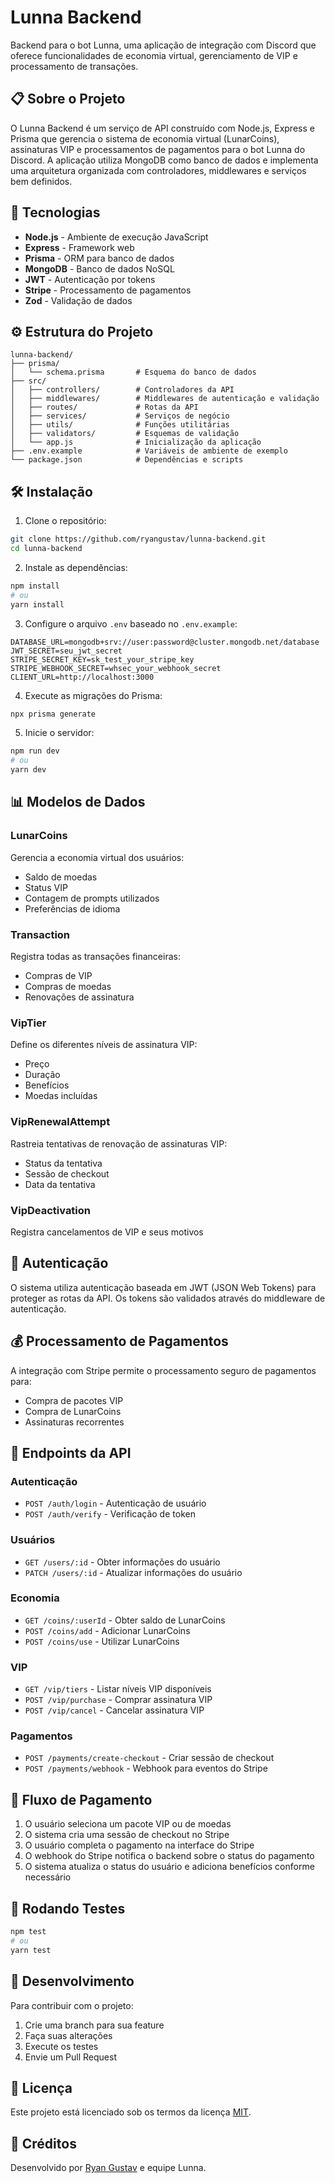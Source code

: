 # Lunna Backend

Backend para o bot Lunna, uma aplicação de integração com Discord que oferece funcionalidades de economia virtual, gerenciamento de VIP e processamento de transações.

## 📋 Sobre o Projeto

O Lunna Backend é um serviço de API construído com Node.js, Express e Prisma que gerencia o sistema de economia virtual (LunarCoins), assinaturas VIP e processamentos de pagamentos para o bot Lunna do Discord. A aplicação utiliza MongoDB como banco de dados e implementa uma arquitetura organizada com controladores, middlewares e serviços bem definidos.

## 🚀 Tecnologias

- **Node.js** - Ambiente de execução JavaScript
- **Express** - Framework web
- **Prisma** - ORM para banco de dados
- **MongoDB** - Banco de dados NoSQL
- **JWT** - Autenticação por tokens
- **Stripe** - Processamento de pagamentos
- **Zod** - Validação de dados

## ⚙️ Estrutura do Projeto

```
lunna-backend/
├── prisma/
│   └── schema.prisma       # Esquema do banco de dados
├── src/
│   ├── controllers/        # Controladores da API
│   ├── middlewares/        # Middlewares de autenticação e validação
│   ├── routes/             # Rotas da API
│   ├── services/           # Serviços de negócio
│   ├── utils/              # Funções utilitárias
│   ├── validators/         # Esquemas de validação
│   └── app.js              # Inicialização da aplicação
├── .env.example            # Variáveis de ambiente de exemplo
└── package.json            # Dependências e scripts
```

## 🛠️ Instalação

1. Clone o repositório:
```bash
git clone https://github.com/ryangustav/lunna-backend.git
cd lunna-backend
```

2. Instale as dependências:
```bash
npm install
# ou
yarn install
```

3. Configure o arquivo `.env` baseado no `.env.example`:
```
DATABASE_URL=mongodb+srv://user:password@cluster.mongodb.net/database
JWT_SECRET=seu_jwt_secret
STRIPE_SECRET_KEY=sk_test_your_stripe_key
STRIPE_WEBHOOK_SECRET=whsec_your_webhook_secret
CLIENT_URL=http://localhost:3000
```

4. Execute as migrações do Prisma:
```bash
npx prisma generate
```

5. Inicie o servidor:
```bash
npm run dev
# ou
yarn dev
```

## 📊 Modelos de Dados

### LunarCoins
Gerencia a economia virtual dos usuários:
- Saldo de moedas
- Status VIP
- Contagem de prompts utilizados
- Preferências de idioma

### Transaction
Registra todas as transações financeiras:
- Compras de VIP
- Compras de moedas
- Renovações de assinatura

### VipTier
Define os diferentes níveis de assinatura VIP:
- Preço
- Duração
- Benefícios
- Moedas incluídas

### VipRenewalAttempt
Rastreia tentativas de renovação de assinaturas VIP:
- Status da tentativa
- Sessão de checkout
- Data da tentativa

### VipDeactivation
Registra cancelamentos de VIP e seus motivos

## 🔐 Autenticação

O sistema utiliza autenticação baseada em JWT (JSON Web Tokens) para proteger as rotas da API. Os tokens são validados através do middleware de autenticação.

## 💰 Processamento de Pagamentos

A integração com Stripe permite o processamento seguro de pagamentos para:
- Compra de pacotes VIP
- Compra de LunarCoins
- Assinaturas recorrentes

## 📝 Endpoints da API

### Autenticação
- `POST /auth/login` - Autenticação de usuário
- `POST /auth/verify` - Verificação de token

### Usuários
- `GET /users/:id` - Obter informações do usuário
- `PATCH /users/:id` - Atualizar informações do usuário

### Economia
- `GET /coins/:userId` - Obter saldo de LunarCoins
- `POST /coins/add` - Adicionar LunarCoins
- `POST /coins/use` - Utilizar LunarCoins

### VIP
- `GET /vip/tiers` - Listar níveis VIP disponíveis
- `POST /vip/purchase` - Comprar assinatura VIP
- `POST /vip/cancel` - Cancelar assinatura VIP

### Pagamentos
- `POST /payments/create-checkout` - Criar sessão de checkout
- `POST /payments/webhook` - Webhook para eventos do Stripe

## 🔄 Fluxo de Pagamento

1. O usuário seleciona um pacote VIP ou de moedas
2. O sistema cria uma sessão de checkout no Stripe
3. O usuário completa o pagamento na interface do Stripe
4. O webhook do Stripe notifica o backend sobre o status do pagamento
5. O sistema atualiza o status do usuário e adiciona benefícios conforme necessário

## 🧪 Rodando Testes

```bash
npm test
# ou
yarn test
```

## 🚧 Desenvolvimento

Para contribuir com o projeto:

1. Crie uma branch para sua feature
2. Faça suas alterações
3. Execute os testes
4. Envie um Pull Request

## 📄 Licença

Este projeto está licenciado sob os termos da licença [MIT](LICENSE).

## 🌟 Créditos

Desenvolvido por [Ryan Gustav](https://github.com/ryangustav) e equipe Lunna.
